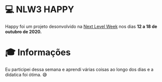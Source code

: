 # &#x1F4BB; NLW3 HAPPY

Happy foi um projeto desonvolvido na [Next Level Week](https://nextlevelweek.com/) nos dias <strong>12 a 18 de outubro de 2020.</strong>






# 🎓 Informações 

Eu participei dessa semana e aprendi várias coisas ao longo dos dias e a didatica foi ótima. 😅 
 
 
